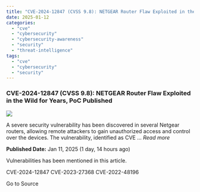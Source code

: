 ```yaml
---
title: "CVE-2024-12847 (CVSS 9.8): NETGEAR Router Flaw Exploited in the Wild for Years, PoC Published"
date: 2025-01-12
categories: 
  - "cve"
  - "cybersecurity"
  - "cybersecurity-awareness"
  - "security"
  - "threat-intelligence"
tags: 
  - "cve"
  - "cybersecurity"
  - "security"
---
```


### CVE-2024-12847 (CVSS 9.8): NETGEAR Router Flaw Exploited in the Wild for Years, PoC Published

![](https://upload.cvefeed.io/news/23550/thumbnail.jpg)

A severe security vulnerability has been discovered in several Netgear routers, allowing remote attackers to gain unauthorized access and control over the devices. The vulnerability, identified as CVE ... _Read more_

**Published Date:** Jan 11, 2025 (1 day, 14 hours ago)

Vulnerabilities has been mentioned in this article.

CVE-2024-12847 CVE-2023-27368 CVE-2022-48196

Go to Source
